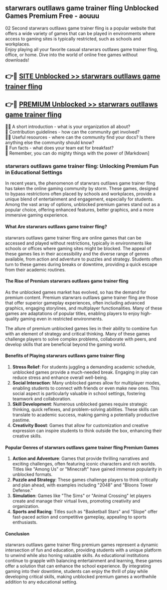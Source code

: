 ## starwrars outllaws game trainer fling Unblocked Games Premium Free - aouuu

02 Second starwrars outllaws game trainer fling is a popular website that offers a wide variety of games that can be played in environments where access to gaming sites is typically restricted, such as schools and workplaces.  
Enjoy playing all your favorite casual starwrars outllaws game trainer fling, office, or home. Dive into the world of online free games without downloads!

## 👉🔴 [SITE Unblocked >> starwrars outllaws game trainer fling](http://freeplayer.one?title=starwrars_outllaws_game_trainer_fling&ref=13D)

## 👉🔴 [PREMIUM Unblocked >> starwrars outllaws game trainer fling](http://freeplayer.one?title=starwrars_outllaws_game_trainer_fling&ref=13D)

🙋‍♀️ A short introduction - what is your organization all about?  
🌈 Contribution guidelines - how can the community get involved?  
👩‍💻 Useful resources - where can the community find your docs? Is there anything else the community should know?  
🍿 Fun facts - what does your team eat for breakfast?  
🧙 Remember, you can do mighty things with the power of [Markdown]

### starwrars outllaws game trainer fling: Unlocking Premium Fun in Educational Settings

In recent years, the phenomenon of starwrars outllaws game trainer fling has taken the online gaming community by storm. These games, designed to bypass restrictions often placed by schools and workplaces, provide a unique blend of entertainment and engagement, especially for students. Among the vast array of options, unblocked premium games stand out as a popular choice, offering enhanced features, better graphics, and a more immersive gaming experience.

#### What Are starwrars outllaws game trainer fling?

starwrars outllaws game trainer fling are online games that can be accessed and played without restrictions, typically in environments like schools or offices where gaming sites might be blocked. The appeal of these games lies in their accessibility and the diverse range of genres available, from action and adventure to puzzles and strategy. Students often turn to these games during breaks or downtime, providing a quick escape from their academic routines.

#### The Rise of Premium starwrars outllaws game trainer fling

As the unblocked games market has evolved, so has the demand for premium content. Premium starwrars outllaws game trainer fling are those that offer superior gameplay experiences, often including advanced graphics, engaging storylines, and multiplayer functionalities. Many of these games are adaptations of popular titles, enabling players to enjoy high-quality gaming even in restricted environments.

The allure of premium unblocked games lies in their ability to combine fun with an element of strategy and critical thinking. Many of these games challenge players to solve complex problems, collaborate with peers, and develop skills that are beneficial beyond the gaming world.

#### Benefits of Playing starwrars outllaws game trainer fling

1.  **Stress Relief**: For students juggling a demanding academic schedule, unblocked games provide a much-needed break. Engaging in play can reduce stress and enhance overall well-being.
2.  **Social Interaction**: Many unblocked games allow for multiplayer modes, enabling students to connect with friends or even make new ones. This social aspect is particularly valuable in school settings, fostering teamwork and collaboration.
3.  **Skill Development**: Numerous unblocked games require strategic thinking, quick reflexes, and problem-solving abilities. These skills can translate to academic success, making gaming a potentially productive pastime.
4.  **Creativity Boost**: Games that allow for customization and creative expression can inspire students to think outside the box, enhancing their creative skills.

#### Popular Genres of starwrars outllaws game trainer fling Premium Games

1.  **Action and Adventure**: Games that provide thrilling narratives and exciting challenges, often featuring iconic characters and rich worlds. Titles like "Among Us" or "Minecraft" have gained immense popularity in unblocked formats.
2.  **Puzzle and Strategy**: These games challenge players to think critically and plan ahead, with examples including "2048" and "Bloons Tower Defense."
3.  **Simulation**: Games like "The Sims" or "Animal Crossing" let players create and manage their virtual lives, promoting creativity and organization.
4.  **Sports and Racing**: Titles such as "Basketball Stars" and "Slope" offer fast-paced action and competitive gameplay, appealing to sports enthusiasts.

#### Conclusion

starwrars outllaws game trainer fling premium games represent a dynamic intersection of fun and education, providing students with a unique platform to unwind while also honing valuable skills. As educational institutions continue to grapple with balancing entertainment and learning, these games offer a solution that can enhance the school experience. By integrating gaming into their downtime, students can enjoy the thrill of play while developing critical skills, making unblocked premium games a worthwhile addition to any educational setting.